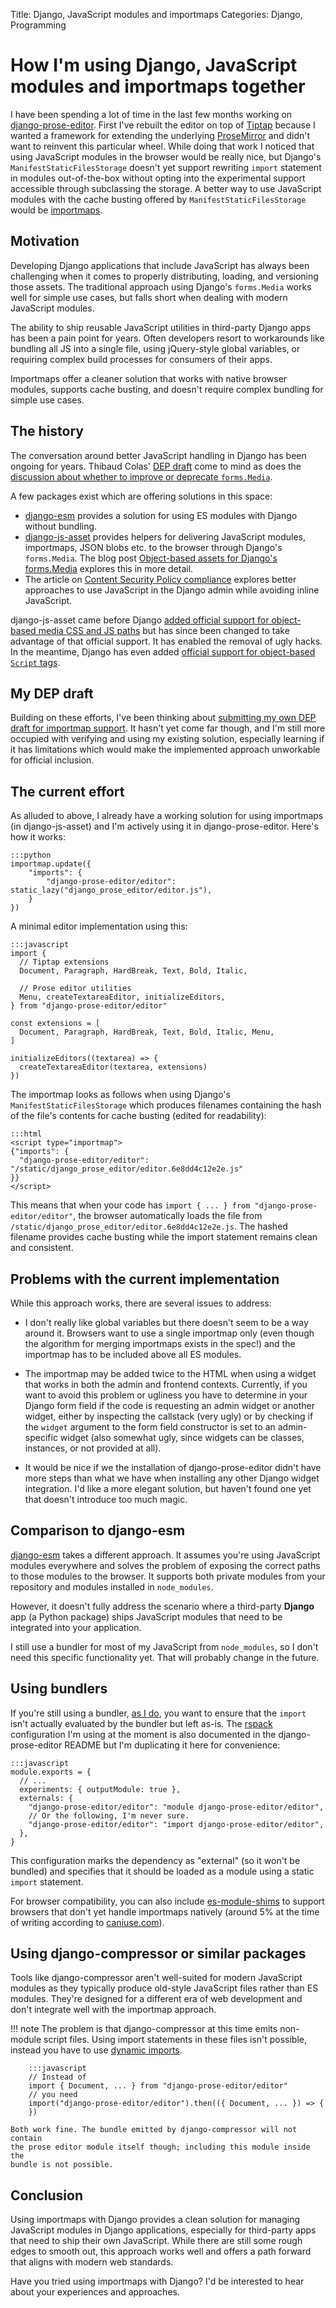 Title: Django, JavaScript modules and importmaps
Categories: Django, Programming

# How I'm using Django, JavaScript modules and importmaps together

I have been spending a lot of time in the last few months working on
[django-prose-editor](https://github.com/matthiask/django-prose-editor/). First
I've rebuilt the editor on top of
[Tiptap](https://406.ch/writing/rebuilding-django-prose-editor-from-the-ground-up/)
because I wanted a framework for extending the underlying
[ProseMirror](https://prosemirror.net/) and didn't want to reinvent this
particular wheel. While doing that work I noticed that using JavaScript modules
in the browser would be really nice, but Django's `ManifestStaticFilesStorage`
doesn't yet support rewriting `import` statement in modules out-of-the-box
without opting into the experimental support accessible through subclassing the
storage. A better way to use JavaScript modules with the cache busting offered
by `ManifestStaticFilesStorage` would be
[importmaps](https://developer.mozilla.org/en-US/docs/Web/HTML/Element/script/type/importmap).

## Motivation

Developing Django applications that include JavaScript has always been challenging when it comes to properly distributing, loading, and versioning those assets. The traditional approach using Django's `forms.Media` works well for simple use cases, but falls short when dealing with modern JavaScript modules.

The ability to ship reusable JavaScript utilities in third-party Django apps has been a pain point for years. Often developers resort to workarounds like bundling all JS into a single file, using jQuery-style global variables, or requiring complex build processes for consumers of their apps.

Importmaps offer a cleaner solution that works with native browser modules, supports cache busting, and doesn't require complex bundling for simple use cases.

## The history

The conversation around better JavaScript handling in Django has been ongoing for years. Thibaud Colas' [DEP draft](https://github.com/django/deps/pull/84) come to mind as does the [discussion about whether to improve or deprecate `forms.Media`](https://forum.djangoproject.com/t/rejuvenating-vs-deprecating-form-media/21285).

A few packages exist which are offering solutions in this space:

- [django-esm](https://github.com/codingjoe/django-esm) provides a solution for using ES modules with Django without bundling.
- [django-js-asset](https://github.com/matthiask/django-js-asset/) provides helpers for delivering JavaScript modules, importmaps, JSON blobs etc. to the browser through Django's `forms.Media`. The blog post [Object-based assets for Django's forms.Media](https://406.ch/writing/object-based-assets-for-django-s-forms-media/) explores this in more detail.
- The article on [Content Security Policy compliance](https://406.ch/writing/django-admin-apps-and-content-security-policy-compliance/) explores better approaches to use JavaScript in the Django admin while avoiding inline JavaScript.

django-js-asset came before Django [added official support for object-based media CSS and JS paths](https://github.com/django/django/commit/4c76ffc2d6c77) but has since been changed to take advantage of that official support. It has enabled the removal of ugly hacks. In the meantime, Django has even added [official support for object-based `Script` tags](https://github.com/django/django/pull/18782).

## My DEP draft

Building on these efforts, I've been thinking about [submitting my own DEP draft for importmap support](https://github.com/django/deps/pull/101). It hasn't yet come far though, and I'm still more occupied with verifying and using my existing solution, especially learning if it has limitations which would make the implemented approach unworkable for official inclusion.

## The current effort

As alluded to above, I already have a working solution for using importmaps (in
django-js-asset) and I'm actively using it in django-prose-editor. Here's how
it works:

    :::python
    importmap.update({
        "imports": {
            "django-prose-editor/editor": static_lazy("django_prose_editor/editor.js"),
        }
    })

A minimal editor implementation using this:

    :::javascript
    import {
      // Tiptap extensions
      Document, Paragraph, HardBreak, Text, Bold, Italic,

      // Prose editor utilities
      Menu, createTextareaEditor, initializeEditors,
    } from "django-prose-editor/editor"

    const extensions = [
      Document, Paragraph, HardBreak, Text, Bold, Italic, Menu,
    ]

    initializeEditors((textarea) => {
      createTextareaEditor(textarea, extensions)
    })

The importmap looks as follows when using Django's `ManifestStaticFilesStorage`
which produces filenames containing the hash of the file's contents for cache
busting (edited for readability):

    :::html
    <script type="importmap">
    {"imports": {
      "django-prose-editor/editor": "/static/django_prose_editor/editor.6e8dd4c12e2e.js"
    }}
    </script>

This means that when your code has `import { ... } from "django-prose-editor/editor"`, the browser automatically loads the file from `/static/django_prose_editor/editor.6e8dd4c12e2e.js`. The hashed filename provides cache busting while the import statement remains clean and consistent.

## Problems with the current implementation

While this approach works, there are several issues to address:

- I don't really like global variables but there doesn't seem to be a way around it. Browsers want to use a single importmap only (even though the algorithm for merging importmaps exists in the spec!) and the importmap has to be included above all ES modules.

- The importmap may be added twice to the HTML when using a widget that works in both the admin and frontend contexts. Currently, if you want to avoid this problem or ugliness you have to determine in your Django form field if the code is requesting an admin widget or another widget, either by inspecting the callstack (very ugly) or by checking if the `widget` argument to the form field constructor is set to an admin-specific widget (also somewhat ugly, since widgets can be classes, instances, or not provided at all).

- It would be nice if we the installation of django-prose-editor didn't have more steps than what we have when installing any other Django widget integration. I'd like a more elegant solution, but haven't found one yet that doesn't introduce too much magic.

## Comparison to django-esm

[django-esm](https://github.com/codingjoe/django-esm) takes a different approach. It assumes you're using JavaScript modules everywhere and solves the problem of exposing the correct paths to those modules to the browser. It supports both private modules from your repository and modules installed in `node_modules`.

However, it doesn't fully address the scenario where a third-party **Django** app (a Python package) ships JavaScript modules that need to be integrated into your application.

I still use a bundler for most of my JavaScript from `node_modules`, so I don't need this specific functionality yet. That will probably change in the future.

## Using bundlers

If you're still using a bundler, [as I do](https://rspack.dev/), you want to
ensure that the `import` isn't actually evaluated by the bundler but left
as-is. The [rspack](https://rspack.dev/) configuration I'm using at the moment
is also documented in the django-prose-editor README but I'm duplicating it
here for convenience:

    :::javascript
    module.exports = {
      // ...
      experiments: { outputModule: true },
      externals: {
        "django-prose-editor/editor": "module django-prose-editor/editor",
        // Or the following, I'm never sure.
        "django-prose-editor/editor": "import django-prose-editor/editor",
      },
    }

This configuration marks the dependency as "external" (so it won't be bundled) and specifies that it should be loaded as a module using a static `import` statement.

For browser compatibility, you can also include [es-module-shims](https://github.com/guybedford/es-module-shims) to support browsers that don't yet handle importmaps natively (around 5% at the time of writing according to [caniuse.com](https://caniuse.com/import-maps)).

## Using django-compressor or similar packages

Tools like django-compressor aren't well-suited for modern JavaScript modules as they typically produce old-style JavaScript files rather than ES modules. They're designed for a different era of web development and don't integrate well with the importmap approach.

!!! note
    The problem is that django-compressor at this time emits non-module script
    files. Using import statements in these files isn't possible, instead you
    have to use [dynamic imports](https://developer.mozilla.org/en-US/docs/Web/JavaScript/Reference/Operators/import).

        :::javascript
        // Instead of
        import { Document, ... } from "django-prose-editor/editor"
        // you need
        import("django-prose-editor/editor").then(({ Document, ... }) => {
        })

    Both work fine. The bundle emitted by django-compressor will not contain
    the prose editor module itself though; including this module inside the
    bundle is not possible.



## Conclusion

Using importmaps with Django provides a clean solution for managing JavaScript
modules in Django applications, especially for third-party apps that need to
ship their own JavaScript. While there are still some rough edges to smooth
out, this approach works well and offers a path forward that aligns with modern
web standards.

Have you tried using importmaps with Django? I'd be interested to hear about
your experiences and approaches.
